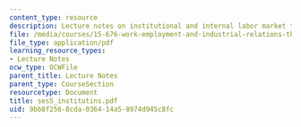 ```yaml
---
content_type: resource
description: Lecture notes on institutional and internal labor market theory.
file: /media/courses/15-676-work-employment-and-industrial-relations-theory-spring-2008/9bb8f2568cda036414a58974d945c8fc_ses5_institutins.pdf
file_type: application/pdf
learning_resource_types:
- Lecture Notes
ocw_type: OCWFile
parent_title: Lecture Notes
parent_type: CourseSection
resourcetype: Document
title: ses5_institutins.pdf
uid: 9bb8f256-8cda-0364-14a5-8974d945c8fc
---
```

